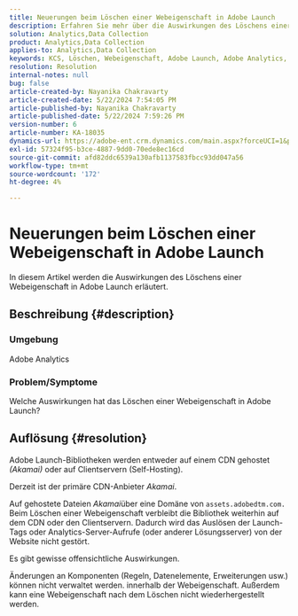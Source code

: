 ```yaml
---
title: Neuerungen beim Löschen einer Webeigenschaft in Adobe Launch
description: Erfahren Sie mehr über die Auswirkungen des Löschens einer Webeigenschaft in Adobe Launch.
solution: Analytics,Data Collection
product: Analytics,Data Collection
applies-to: Analytics,Data Collection
keywords: KCS, Löschen, Webeigenschaft, Adobe Launch, Adobe Analytics, Datenerfassung, FAQ
resolution: Resolution
internal-notes: null
bug: false
article-created-by: Nayanika Chakravarty
article-created-date: 5/22/2024 7:54:05 PM
article-published-by: Nayanika Chakravarty
article-published-date: 5/22/2024 7:59:26 PM
version-number: 6
article-number: KA-18035
dynamics-url: https://adobe-ent.crm.dynamics.com/main.aspx?forceUCI=1&pagetype=entityrecord&etn=knowledgearticle&id=f3389008-7518-ef11-9f8a-6045bd026dc7
exl-id: 57324f95-b3ce-4887-9dd0-70ede8ec16cd
source-git-commit: afd82ddc6539a130afb1137583fbcc93dd047a56
workflow-type: tm+mt
source-wordcount: '172'
ht-degree: 4%

---
```


# Neuerungen beim Löschen einer Webeigenschaft in Adobe Launch


In diesem Artikel werden die Auswirkungen des Löschens einer Webeigenschaft in Adobe Launch erläutert.

## Beschreibung {#description}


### <b>Umgebung</b>

Adobe Analytics

### <b>Problem/Symptome</b>

Welche Auswirkungen hat das Löschen einer Webeigenschaft in Adobe Launch?


## Auflösung {#resolution}


Adobe Launch-Bibliotheken werden entweder auf einem CDN gehostet *(Akamai)* oder auf Clientservern (Self-Hosting).

Derzeit ist der primäre CDN-Anbieter *Akamai*.

Auf gehostete Dateien *Akamai*&#x200B;über eine Domäne von `assets.adobedtm.com.` Beim Löschen einer Webeigenschaft verbleibt die Bibliothek weiterhin auf dem CDN oder den Clientservern. Dadurch wird das Auslösen der Launch-Tags oder Analytics-Server-Aufrufe (oder anderer Lösungsserver) von der Website nicht gestört.

Es gibt gewisse offensichtliche Auswirkungen.

Änderungen an Komponenten (Regeln, Datenelemente, Erweiterungen usw.) können nicht verwaltet werden. innerhalb der Webeigenschaft. Außerdem kann eine Webeigenschaft nach dem Löschen nicht wiederhergestellt werden.
